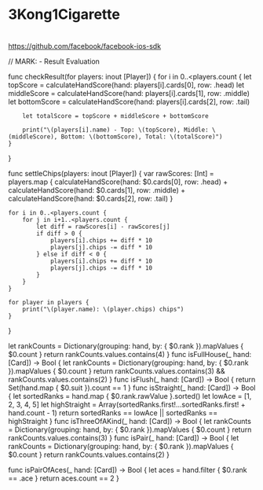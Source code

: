 # 3Kong1Cigarette
#

https://github.com/facebook/facebook-ios-sdk


// MARK: - Result Evaluation

func checkResult(for players: inout [Player]) {
    for i in 0..<players.count {
        let topScore = calculateHandScore(hand: players[i].cards[0], row: .head)
        let middleScore = calculateHandScore(hand: players[i].cards[1], row: .middle)
        let bottomScore = calculateHandScore(hand: players[i].cards[2], row: .tail)

        let totalScore = topScore + middleScore + bottomScore

        print("\(players[i].name) - Top: \(topScore), Middle: \(middleScore), Bottom: \(bottomScore), Total: \(totalScore)")
    }
}

func settleChips(players: inout [Player]) {
    var rawScores: [Int] = players.map {
        calculateHandScore(hand: $0.cards[0], row: .head) +
        calculateHandScore(hand: $0.cards[1], row: .middle) +
        calculateHandScore(hand: $0.cards[2], row: .tail)
    }

    for i in 0..<players.count {
        for j in i+1..<players.count {
            let diff = rawScores[i] - rawScores[j]
            if diff > 0 {
                players[i].chips += diff * 10
                players[j].chips -= diff * 10
            } else if diff < 0 {
                players[i].chips += diff * 10
                players[j].chips -= diff * 10
            }
        }
    }

    for player in players {
        print("\(player.name): \(player.chips) chips")
    }
}

let rankCounts = Dictionary(grouping: hand, by: { $0.rank }).mapValues { $0.count }
    return rankCounts.values.contains(4)
}
func isFullHouse(_ hand: [Card]) -> Bool {
    let rankCounts = Dictionary(grouping: hand, by: { $0.rank }).mapValues { $0.count }
    return rankCounts.values.contains(3) && rankCounts.values.contains(2)
}
func isFlush(_ hand: [Card]) -> Bool {
    return Set(hand.map { $0.suit }).count == 1
}
func isStraight(_ hand: [Card]) -> Bool {
    let sortedRanks = hand.map { $0.rank.rawValue }.sorted()
    let lowAce = [1, 2, 3, 4, 5]
    let highStraight = Array(sortedRanks.first!...sortedRanks.first! + hand.count - 1)
    return sortedRanks == lowAce || sortedRanks == highStraight
}
func isThreeOfAKind(_ hand: [Card]) -> Bool {
    let rankCounts = Dictionary(grouping: hand, by: { $0.rank }).mapValues { $0.count }
    return rankCounts.values.contains(3)
}
func isPair(_ hand: [Card]) -> Bool {
    let rankCounts = Dictionary(grouping: hand, by: { $0.rank }).mapValues { $0.count }
    return rankCounts.values.contains(2)
}

func isPairOfAces(_ hand: [Card]) -> Bool {
    let aces = hand.filter { $0.rank == .ace }
    return aces.count == 2
}



         
